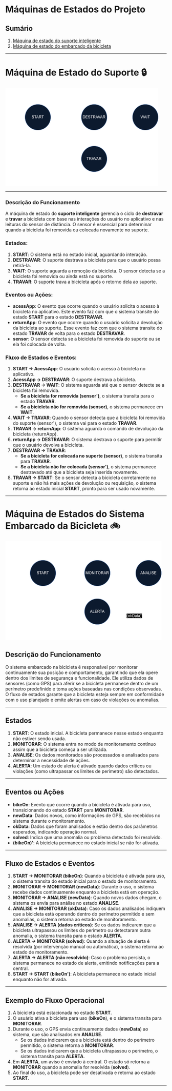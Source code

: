 # Máquinas de Estados do Projeto

## Sumário
1. [Máquina de estado do suporte inteligente](#máquina-de-estado-do-suporte-)
2. [Máquina de estado do embarcado da bicicleta](#máquina-de-estados-do-sistema-embarcado-da-bicicleta-)

---

# Máquina de Estado do Suporte 🔒
![Máquina de Estado do Suporte](/images/ME-Suporte.png)

---

### **Descrição do Funcionamento**

A máquina de estado do **suporte inteligente** gerencia o ciclo de **destravar** e **travar** a bicicleta com base nas interações do usuário no aplicativo e nas leituras do sensor de distância. O sensor é essencial para determinar quando a bicicleta foi removida ou colocada novamente no suporte.

### **Estados:**
1. **START**: O sistema está no estado inicial, aguardando interação.
2. **DESTRAVAR**: O suporte destrava a bicicleta para que o usuário possa retirá-la.
3. **WAIT**: O suporte aguarda a remoção da bicicleta. O sensor detecta se a bicicleta foi removida ou ainda está no suporte.
4. **TRAVAR**: O suporte trava a bicicleta após o retorno dela ao suporte.

### **Eventos ou Ações:**
- **acessApp**: O evento que ocorre quando o usuário solicita o acesso à bicicleta no aplicativo. Este evento faz com que o sistema transite do estado **START** para o estado **DESTRAVAR**.
- **returnApp**: O evento que ocorre quando o usuário solicita a devolução da bicicleta ao suporte. Esse evento faz com que o sistema transite do estado **TRAVAR** de volta para o estado **DESTRAVAR**.
- **sensor**: O sensor detecta se a bicicleta foi removida do suporte ou se ela foi colocada de volta.

### **Fluxo de Estados e Eventos:**
1. **START → AcessApp**: O usuário solicita o acesso à bicicleta no aplicativo.
2. **AcessApp → DESTRAVAR**: O suporte destrava a bicicleta.
3. **DESTRAVAR → WAIT**: O sistema aguarda até que o sensor detecte se a bicicleta foi removida.  
   - **Se a bicicleta for removida (sensor')**, o sistema transita para o estado **TRAVAR**.
   - **Se a bicicleta não for removida (sensor)**, o sistema permanece em **WAIT**.
4. **WAIT → TRAVAR**: Quando o sensor detecta que a bicicleta foi removida do suporte (sensor'), o sistema vai para o estado **TRAVAR**.
5. **TRAVAR → returnApp**: O sistema aguarda o comando de devolução da bicicleta (returnApp).
6. **returnApp → DESTRAVAR**: O sistema destrava o suporte para permitir que o usuário devolva a bicicleta.
7. **DESTRAVAR → TRAVAR**:
   - **Se a bicicleta for colocada no suporte (sensor)**, o sistema transita para **TRAVAR**.
   - **Se a bicicleta não for colocada (sensor')**, o sistema permanece destravado até que a bicicleta seja inserida novamente.
8. **TRAVAR → START**: Se o sensor detecta a bicicleta corretamente no suporte e não há mais ações de devolução ou requisição, o sistema retorna ao estado inicial **START**, pronto para ser usado novamente.

---

# **Máquina de Estados do Sistema Embarcado da Bicicleta** 🚲

![Máquina de Estado da bicicleta](/images/ME-Bicicleta.png)


## **Descrição do Funcionamento**

O sistema embarcado na bicicleta é responsável por monitorar continuamente sua posição e comportamento, garantindo que ela opere dentro dos limites de segurança e funcionalidade. Ele utiliza dados de sensores (como GPS) para aferir se a bicicleta permanece dentro de um perímetro predefinido e toma ações baseadas nas condições observadas. O fluxo de estados garante que a bicicleta esteja sempre em conformidade com o uso planejado e emite alertas em caso de violações ou anomalias.

---

## **Estados**
1. **START**: O estado inicial. A bicicleta permanece nesse estado enquanto não estiver sendo usada.
2. **MONITORAR**: O sistema entra no modo de monitoramento contínuo assim que a bicicleta começa a ser utilizada.
3. **ANALISE**: Os dados monitorados são processados e analisados para determinar a necessidade de ações.
4. **ALERTA**: Um estado de alerta é ativado quando dados críticos ou violações (como ultrapassar os limites de perímetro) são detectados.

---

## **Eventos ou Ações**
- **bikeOn**: Evento que ocorre quando a bicicleta é ativada para uso, transicionando do estado **START** para **MONITORAR**.
- **newData**: Dados novos, como informações de GPS, são recebidos no sistema durante o monitoramento.
- **okData**: Dados que foram analisados e estão dentro dos parâmetros esperados, indicando operação normal.
- **solved**: Indica que uma anomalia ou problema detectado foi resolvido.
- **(bikeOn)’**: A bicicleta permanece no estado inicial se não for ativada.

---

## **Fluxo de Estados e Eventos**
1. **START → MONITORAR (bikeOn)**: Quando a bicicleta é ativada para uso, o sistema transita do estado inicial para o estado de monitoramento.
2. **MONITORAR → MONITORAR (newData)**: Durante o uso, o sistema recebe dados continuamente enquanto a bicicleta está em operação.
3. **MONITORAR → ANALISE (newData)**: Quando novos dados chegam, o sistema os envia para análise no estado **ANALISE**.
4. **ANALISE → MONITORAR (okData)**: Caso os dados analisados indiquem que a bicicleta está operando dentro do perímetro permitido e sem anomalias, o sistema retorna ao estado de monitoramento.
5. **ANALISE → ALERTA (dados críticos)**: Se os dados indicarem que a bicicleta ultrapassou os limites do perímetro ou detectaram outra anomalia, o sistema transita para o estado **ALERTA**.
6. **ALERTA → MONITORAR (solved)**: Quando a situação de alerta é resolvida (por intervenção manual ou automática), o sistema retorna ao estado de monitoramento.
7. **ALERTA → ALERTA (não resolvido)**: Caso o problema persista, o sistema permanece no estado de alerta, emitindo notificações para a central.
8. **START → START (bikeOn')**: A bicicleta permanece no estado inicial enquanto não for ativada.

---

## **Exemplo do Fluxo Operacional**
1. A bicicleta está estacionada no estado **START**.  
2. O usuário ativa a bicicleta para uso (**bikeOn**), e o sistema transita para **MONITORAR**.
3. Durante o uso, o GPS envia continuamente dados (**newData**) ao sistema, que são analisados em **ANALISE**.  
   - Se os dados indicarem que a bicicleta está dentro do perímetro permitido, o sistema retorna a **MONITORAR**.
   - Se os dados indicarem que a bicicleta ultrapassou o perímetro, o sistema transita para **ALERTA**.  
4. Em **ALERTA**, um aviso é enviado à central. O estado só retorna a **MONITORAR** quando a anomalia for resolvida (**solved**).  
5. Ao final do uso, a bicicleta pode ser desativada e retorna ao estado **START**.

---


